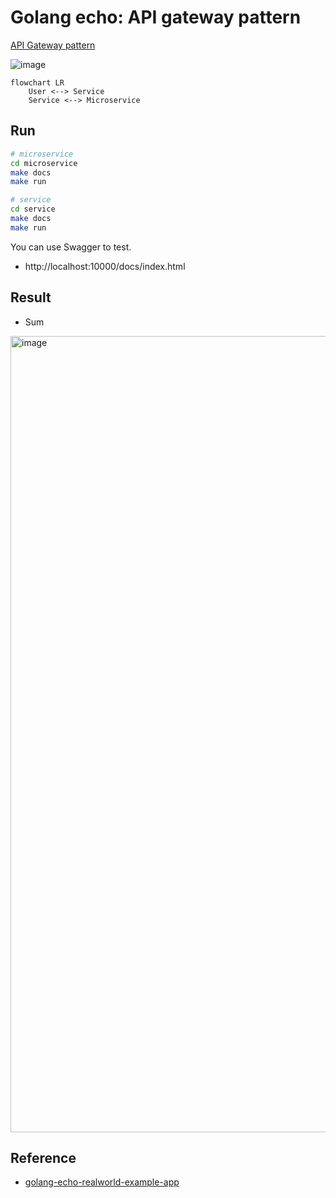 # Golang echo: API gateway pattern
[API Gateway pattern](https://microservices.io/patterns/apigateway.html)

![image](https://user-images.githubusercontent.com/17582508/205474383-b7aea97f-013e-404b-8a64-0aa29465c3b7.png)

```mermaid
flowchart LR
    User <--> Service
    Service <--> Microservice
```

## Run
```bash
# microservice
cd microservice
make docs
make run

# service
cd service
make docs
make run
```

You can use Swagger to test.
- http://localhost:10000/docs/index.html
## Result
- Sum
<img width="1274" alt="image" src="https://user-images.githubusercontent.com/17582508/205488298-2ef02e84-bbf3-4ff0-8610-166b8864aea9.png">

## Reference
- [golang-echo-realworld-example-app
](https://github.com/xesina/golang-echo-realworld-example-app)
